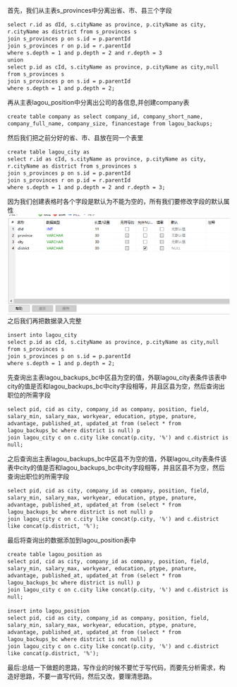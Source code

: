 首先，我们从主表s_provinces中分离出省、市、县三个字段
```
select r.id as dId, s.cityName as province, p.cityName as city, r.cityName as district from s_provinces s 
join s_provinces p on s.id = p.parentId
join s_provinces r on p.id = r.parentId
where s.depth = 1 and p.depth = 2 and r.depth = 3
union
select p.id as cId, s.cityName as province, p.cityName as city,null from s_provinces s
join s_provinces p on s.id = p.parentId
where s.depth = 1 and p.depth = 2;
```
再从主表lagou_position中分离出公司的各信息,并创建company表
```
create table company as select company_id, company_short_name, company_full_name, company_size, financestage from lagou_backups;
```
然后我们把之前分好的省、市、县放在同一个表里
```
create table lagou_city as 
select r.id as cId, s.cityName as province, p.cityName as city, r.cityName as district from s_provinces s 
join s_provinces p on s.id = p.parentId
join s_provinces r on p.id = r.parentId
where s.depth = 1 and p.depth = 2 and r.depth = 3;
```
因为我们创建表格时各个字段是默认为不能为空的，所有我们要修改字段的默认属性
![修改字段属性](.\primaryKey.png)
之后我们再把数据录入完整
```
insert into lagou_city 
select p.id as cId, s.cityName as province, p.cityName as city,null from s_provinces s
join s_provinces p on s.id = p.parentId
where s.depth = 1 and p.depth = 2;
```
先查询出主表lagou_backups_bc中区县为空的值，外联lagou_city表条件该表中city的值是否和lagou_backups_bc中city字段相等，并且区县为空，然后查询出职位的所需字段
```
select pid, cid as city, company_id as company, position, field, salary_min, salary_max, workyear, education, ptype, pnature, advantage, published_at, updated_at from (select * from lagou_backups_bc where district is null) p
join lagou_city c on c.city like concat(p.city, '%') and c.district is null;
```
之后查询出主表lagou_backups_bc中区县不为空的值，外联lagou_city表条件该表中city的值是否和lagou_backups_bc中city字段相等，并且区县不为空，然后查询出职位的所需字段
```
select pid, cid as city, company_id as company, position, field, salary_min, salary_max, workyear, education, ptype, pnature, advantage, published_at, updated_at from (select * from lagou_backups_bc where district is not null) p
join lagou_city c on c.city like concat(p.city, '%') and c.district like concat(p.district, '%');
```
最后将查询出的数据添加到lagou_position表中
```
create table lagou_position as
select pid, cid as city, company_id as company, position, field, salary_min, salary_max, workyear, education, ptype, pnature, advantage, published_at, updated_at from (select * from lagou_backups_bc where district is null) p
join lagou_city c on c.city like concat(p.city, '%') and c.district is null;

insert into lagou_position
select pid, cid as city, company_id as company, position, field, salary_min, salary_max, workyear, education, ptype, pnature, advantage, published_at, updated_at from (select * from lagou_backups_bc where district is not null) p
join lagou_city c on c.city like concat(p.city, '%') and c.district like concat(p.district, '%');
```

最后:总结一下做题的思路，写作业的时候不要忙于写代码，而要先分析需求，构造好思路，不要一直写代码，然后又改，要理清思路。





